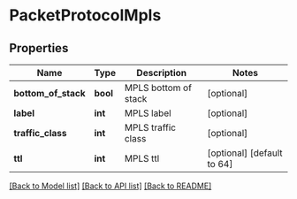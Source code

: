 # PacketProtocolMpls

## Properties
Name | Type | Description | Notes
------------ | ------------- | ------------- | -------------
**bottom_of_stack** | **bool** | MPLS bottom of stack | [optional] 
**label** | **int** | MPLS label | [optional] 
**traffic_class** | **int** | MPLS traffic class | [optional] 
**ttl** | **int** | MPLS ttl | [optional] [default to 64]

[[Back to Model list]](../README.md#documentation-for-models) [[Back to API list]](../README.md#documentation-for-api-endpoints) [[Back to README]](../README.md)



